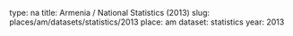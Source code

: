 type: na
title: Armenia / National Statistics (2013)
slug: places/am/datasets/statistics/2013
place: am
dataset: statistics
year: 2013
